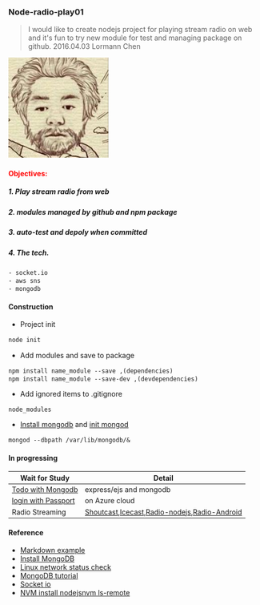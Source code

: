 ### Node-radio-play01
> I would like to create nodejs project for playing stream radio on web and 
>it's fun to try new module for test and managing package on github.
>2016.04.03 Lormann Chen

![my icon](lormann-icon.png)

#### <font color="Red"> Objectives:</font>
##### 1. Play *stream radio* from web
##### 2. modules managed by github and npm package
##### 3. auto-test and depoly when committed
##### 4. The tech.
```
- socket.io
- aws sns
- mongodb
```

#### Construction
- Project init
```bash
node init
```
- Add modules and save to package
```
npm install name_module --save ,(dependencies)
npm install name_module --save-dev ,(devdependencies)
```
- Add ignored items to .gitignore
```
node_modules 
```  
- [Install mongodb][ref02] and [init mongod][ref03]
```
mongod --dbpath /var/lib/mongodb/&

```

#### In progressing 

Wait for Study | Detail
------------ | -------------
 [Todo with Mongodb][study01]| express/ejs and mongodb
 [login with Passport][study02] | on Azure cloud
 Radio Streaming|[Shoutcast][study04],[Icecast][study05],[Radio-nodejs][study03],[Radio-Android][study06]

#### Reference
- [Markdown example][ref01]
- [Install MongoDB][ref02]
- [Linux network status check][ref05]
- [MongoDB tutorial][ref06]
- [Socket io][study07]
- [NVM install nodejsnvm ls-remote][ref07]

[ref01]:http://markdown.tw/ "Markdown example" 
[ref02]:http://www.arthurtoday.com/2015/05/ubuntu-install-mongodb-3x.html "Setup env for mongodb"
[ref03]:https://docs.mongodb.org/manual/tutorial/manage-mongodb-processes/ "mongodb example01"
[ref04]:http://blog.gtwang.org/programming/getting-started-with-mongodb-shell-1/ "mongodb example02"
[ref05]:http://www.binarytides.com/linux-ss-command/ "ss command for linux network status check"
[ref06]:http://www.tutorialspoint.com/mongodb/mongodb_create_collection.htm "tutor for mongodb"
[ref07]:http://yoember.com/nodejs/the-best-way-to-install-node-js/ "nvm install nodejs"

[study01]:http://dreamerslab.com/blog/tw/write-a-todo-list-with-express-and-mongodb/ "todo with mongodb"
[study02]:https://azure.microsoft.com/zh-tw/documentation/articles/active-directory-b2c-devquickstarts-web-node/ "login"
[study03]:https://github.com/pedromtavares/radio 
[study04]:http://www.shoutcast.com/
[study05]:http://icecast.org/
[study06]:https://github.com/cr5315/shoutcast-android 
[study07]:http://blogger.gtwang.org/2014/03/socket-io-node-js-realtime-app.html "socket io"
[study08]:https://www.twilio.com/blog/2015/10/getting-started-with-socket-io-adding-real-time-events-to-your-node-js-express-app.html "socket io"